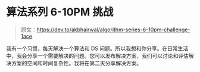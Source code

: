 # 算法系列 6-10PM 挑战

> 原文：<https://dev.to/akbhairwal/algorithm-series-6-10pm-challenge-1ace>

我有一个习惯，每天解决一个算法和 DS 问题。所以我想和你分享。在日常生活中，我会分享一个需要解决的问题。您可以发布解决方案，我们可以讨论和评估解决方案的空间和时间复杂性。我将在第二天分享解决方案。